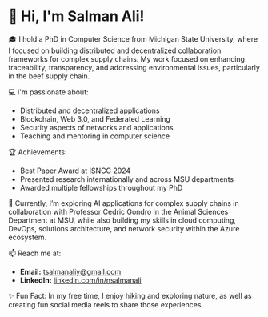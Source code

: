# 👋 Hi, I'm Salman Ali!

🎓 I hold a PhD in Computer Science from Michigan State University, where I focused on building distributed and decentralized collaboration frameworks for complex supply chains. My work focused on enhancing traceability, transparency, and addressing environmental issues, particularly in the beef supply chain.

💻 I'm passionate about:
- Distributed and decentralized applications
- Blockchain, Web 3.0, and Federated Learning
- Security aspects of networks and applications
- Teaching and mentoring in computer science

🏆 Achievements:
- Best Paper Award at ISNCC 2024
- Presented research internationally and across MSU departments
- Awarded multiple fellowships throughout my PhD

🌱 Currently, I’m exploring AI applications for complex supply chains in collaboration with Professor Cedric Gondro in the Animal Sciences Department at MSU, while also building my skills in cloud computing, DevOps, solutions architecture, and network security within the Azure ecosystem.

📫 Reach me at:
- **Email:** [tsalmanaliy@gmail.com](tsalmanaliy@gmail.com)
- **LinkedIn:** [linkedin.com/in/nsalmanali](https://linkedin.com/in/nsalmanali)

✨ Fun Fact: In my free time, I enjoy hiking and exploring nature, as well as creating fun social media reels to share those experiences.
